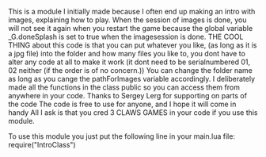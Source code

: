 This is a module I initially made because I often end up 
making an intro with images, explaining how to play. 
When the session of images is done, you will not see it again when 
you restart the game because the global variable _G.doneSplash 
is set to true when the imagesession is done. 
THE COOL THING about this code is that you can put whatever 
you like, (as long as it is a jpg file) into the folder and how 
many files you like to, you dont have to alter any code at all to make it work
(it dont need to be serialnumbered 01, 02 neither (if the order is of no concern.))
You can change the folder name as long as you cange the pathForImages variable accordingly.
I deliberately made all the functions in the class public so you can
access them from anywhere in your code.
Thanks to Sergey Lerg for supporting on parts of the code
The code is free to use for anyone, and I hope it will come in handy
All I ask is that you cred 3 CLAWS GAMES in your code if you use this module.

To use this module you just put the following line in your main.lua file:
require("IntroClass") 

